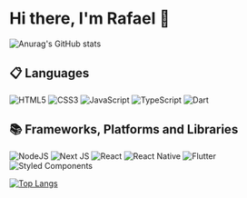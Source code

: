 # Hi there, I'm Rafael 👋

![Anurag's GitHub stats](https://github-readme-stats.vercel.app/api?username=rrafaelc&show_icons=true&theme=radical)

## 📋 Languages

![HTML5](https://img.shields.io/badge/html5-%23E34F26.svg?style=for-the-badge&logo=html5&logoColor=white)
![CSS3](https://img.shields.io/badge/css3-%231572B6.svg?style=for-the-badge&logo=css3&logoColor=white)
![JavaScript](https://img.shields.io/badge/javascript-%23323330.svg?style=for-the-badge&logo=javascript&logoColor=%23F7DF1E)
![TypeScript](https://img.shields.io/badge/typescript-%23007ACC.svg?style=for-the-badge&logo=typescript&logoColor=white)
![Dart](https://img.shields.io/badge/dart-%230175C2.svg?style=for-the-badge&logo=dart&logoColor=white)

## 📚 Frameworks, Platforms and Libraries
![NodeJS](https://img.shields.io/badge/node.js-6DA55F?style=for-the-badge&logo=node.js&logoColor=white)
![Next JS](https://img.shields.io/badge/Next-black?style=for-the-badge&logo=next.js&logoColor=white)
![React](https://img.shields.io/badge/react-%2320232a.svg?style=for-the-badge&logo=react&logoColor=%2361DAFB)
![React Native](https://img.shields.io/badge/react_native-%2320232a.svg?style=for-the-badge&logo=react&logoColor=%2361DAFB)
![Flutter](https://img.shields.io/badge/Flutter-%2302569B.svg?style=for-the-badge&logo=Flutter&logoColor=white)
![Styled Components](https://img.shields.io/badge/styled--components-DB7093?style=for-the-badge&logo=styled-components&logoColor=white)

[![Top Langs](https://github-readme-stats.vercel.app/api/top-langs/?username=rrafaelc&layout=compact)](https://github.com/anuraghazra/github-readme-stats)


<!-- ### Hi there 👋

![Anurag's GitHub stats](https://github-readme-stats.vercel.app/api?username=rrafaelc&show_icons=true&theme=radical)

[![Top Langs](https://github-readme-stats.vercel.app/api/top-langs/?username=rrafaelc&layout=compact)](https://github.com/anuraghazra/github-readme-stats)


**rrafaelc/rrafaelc** is a ✨ _special_ ✨ repository because its `README.md` (this file) appears on your GitHub profile.

Here are some ideas to get you started:

- 🔭 I’m currently working on ...
- 🌱 I’m currently learning ...
- 👯 I’m looking to collaborate on ...
- 🤔 I’m looking for help with ...
- 💬 Ask me about ...
- 📫 How to reach me: ...
- 😄 Pronouns: ...
- ⚡ Fun fact: ...
-->
